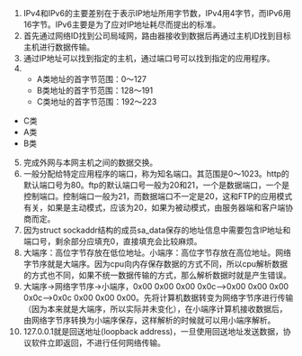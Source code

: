 1. IPv4和IPv6的主要差别在于表示IP地址所用字节数，IPv4用4字节，而IPv6用16字节。IPv6主要是为了应对IP地址耗尽而提出的标准。
2. 首先通过网络ID找到公司局域网，路由器接收到数据后再通过主机ID找到目标主机进行数据传输。
3. 通过IP地址可以找到指定的主机，通过端口号可以找到指定的应用程序。
4. - A类地址的首字节范围：0～127
   - B类地址的首字节范围：128～191
   - C类地址的首字节范围：192～223
- C类
- A类
- B类
5. 完成外网与本网主机之间的数据交换。
6. 一般分配给特定应用程序的端口，称为知名端口。其范围是0～1023。http的默认端口号为80。ftp的默认端口号一般为20和21，一个是数据端口，一个是控制端口。控制端口一般为21，而数据端口不一定是20，这和FTP的应用模式有关，如果是主动模式，应该为20，如果为被动模式，由服务器端和客户端协商而定。
7. 因为struct sockaddr结构的成员sa_data保存的地址信息中需要包含IP地址和端口号，剩余部分应填充0，直接填充会比较麻烦。
8. 大端序：高位字节存放在低位地址。小端序：高位字节存放在高位地址。网络字节序就是大端序。因为cpu向内存保存数据的方式不同，所以cpu解析数据的方式也不同，如果不统一数据传输的方式，那么解析数据时就是产生错误。
9. 大端序->网络字节序->小端序，0x00 0x00 0x00 0x0c–>0x00 0x00 0x00 0x0c–>0x0c 0x00 0x00 0x00。先将计算机数据转变为网络字节序进行传输（因为本来就是大端序，所以实际并未变化），在小端序计算机接收数据后，由网络字节序转换为小端序保存，这样解析的时候就可以用小端序解析。
10. 127.0.0.1就是回送地址(loopback address)，一旦使用回送地址发送数据，协议软件立即返回，不进行任何网络传输。